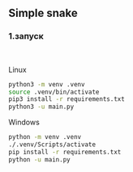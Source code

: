 Simple snake
---
<h3>1.запуск</h3></br>

Linux
```bash
python3 -m venv .venv
source .venv/bin/activate
pip3 install -r requirements.txt
python3 -u main.py
```
Windows
```bash
python -m venv .venv
./.venv/Scripts/activate
pip install -r requirements.txt
python -u main.py
```
